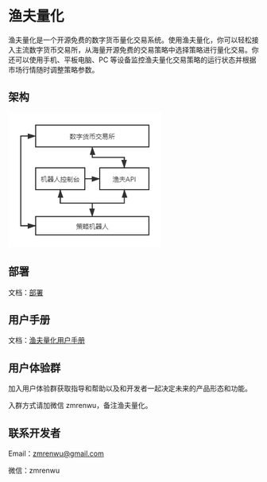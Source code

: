 

# 渔夫量化

渔夫量化是一个开源免费的数字货币量化交易系统。使用渔夫量化，你可以轻松接入主流数字货币交易所，从海量开源免费的交易策略中选择策略进行量化交易。你还可以使用手机、平板电脑、PC 等设备监控渔夫量化交易策略的运行状态并根据市场行情随时调整策略参数。

## 架构

![](./screenshots/yufu系统架构.png)

## 部署

文档：[部署](https://yufuquant.github.io/yufuquant/deploy/)

## 用户手册

文档：[渔夫量化用户手册](https://yufuquant.github.io/yufuquant-user-manual/)

## 用户体验群

加入用户体验群获取指导和帮助以及和开发者一起决定未来的产品形态和功能。

入群方式请加微信 zmrenwu，备注渔夫量化。

## 联系开发者

Email：zmrenwu@gmail.com

微信：zmrenwu
